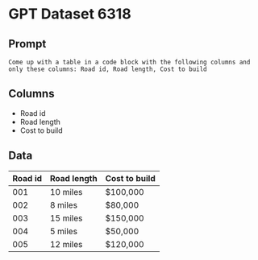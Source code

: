# GPT Dataset 6318
## Prompt
```
Come up with a table in a code block with the following columns and only these columns: Road id, Road length, Cost to build
```
## Columns
- Road id
- Road length
- Cost to build

## Data
| Road id | Road length | Cost to build |
|---------|-------------|---------------|
|   001   |   10 miles  |    $100,000   |
|   002   |   8 miles   |    $80,000    |
|   003   |   15 miles  |    $150,000   |
|   004   |   5 miles   |    $50,000    |
|   005   |   12 miles  |    $120,000   |

